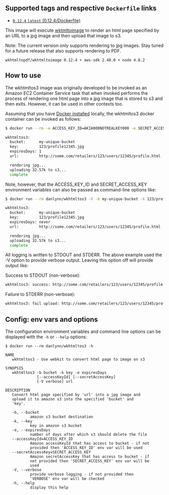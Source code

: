 ## Supported tags and respective `Dockerfile` links

+ [`0.12.4`,`latest` (0.12.4/Dockerfile)](https://github.com/danlynn/wkhtmltos3/blob/0.12.4/Dockerfile)

This image will execute [wktmltoimage](https://wkhtmltopdf.org) to render an html page specified by an URL to a jpg image and then upload that image to s3.

Note: The current version only supports rendering to jpg images.  Stay tuned for a future release that also supports rendering to PDF.

`wkhtmltopdf/wkhtmltoimage 0.12.4 + aws-sdk 2.48.0 + node 4.8.2`

## How to use

The wkhtmltos3 image was originally developed to be invoked as an Amazon EC2 Container Service task that when invoked performs the process of rendering one html page into a jpg image that is stored to s3 and then exits.  However, it can be used in other contexts too.

Assuming that you have [Docker installed](https://www.docker.com/community-edition) locally, the wkhtmltos3 docker container can be invoked as follows:

```bash
$ docker run --rm -e ACCESS_KEY_ID=AKIA000NOTREALKEY000 -e SECRET_ACCESS_KEY=l2r+0000000NotRealSecretAccessKey0000000 danlynn/wkhtmltos3 -V -b my-unique-bucket -k 123/profile12345.jpg -e 1 'http://some.com/retailers/123/users/12345/profile.html'

wkhtmltos3:
  bucket:      my-unique-bucket
  key:         123/profile12345.jpg
  expiresDays: 1
  url:         http://some.com/retailers/123/users/12345/profile.html

  rendering jpg...
  uploading 32.57k to s3...
  complete
```

Note, however, that the ACCESS_KEY_ID and SECRET_ACCESS_KEY environment variables can also be passed as command-line options like:

```bash
$ docker run --rm danlynn/wkhtmltos3 -V -b my-unique-bucket -k 123/profile12345.jpg -e 1 --accessKeyId=AKIA000NOTREALKEY000 --secretAccessKey=l2r+0000000NotRealSecretAccessKey0000000 'http://some.com/retailers/123/users/12345/profile.html'

wkhtmltos3:
  bucket:      my-unique-bucket
  key:         123/profile12345.jpg
  expiresDays: never
  url:         http://some.com/retailers/123/users/12345/profile.html

  rendering jpg...
  uploading 32.57k to s3...
  complete
```

All logging is written to STDOUT and STDERR.  The above example used the -V option to provide verbose output.  Leaving this option off will provide output like:

Success to STDOUT (non-verbose):

```bash
wkhtmltos3: success: http://some.com/retailers/123/users/12345/profile.html => s3:my-unique-bucket:123/profile12345.jpg
```

Failure to STDERR (non-verbose):

```bash
wkhtmltos3: fail upload: http://some.com/retailers/123/users/12345/profile.html => s3:NON-EXISTENT-bucket:123/profile12345.jpg (error = NoSuchBucket: The specified bucket does not exist)
```

## Config: env vars and options

The configuration environment variables and command line options can be displayed with the `-h` or `--help` options:

```
$ docker run --rm danlynn/wkhtmltos3 -h

NAME
   wkhtmltos3 - Use webkit to convert html page to image on s3

SYNOPSIS
   wkhtmltos3 -b bucket -k key -e expiresDays
              [--accessKeyId] [--secretAccessKey]
              [-V verbose] url

DESCRIPTION
   Convert html page specified by 'url' into a jpg image and
   upload it to amazon s3 into the specified 'bucket' and
   'key'.

   -b, --bucket
           amazon s3 bucket destination
   -k, --key
           key in amazon s3 bucket
   -e, --expiresDays
           number of days after which s3 should delete the file
   --accessKeyId=ACCESS_KEY_ID
           Amazon accessKeyId that has access to bucket - if not
           provided then 'ACCESS_KEY_ID' env var will be used
   --secretAccessKey=SECRET_ACCESS_KEY
           Amazon secretAccessKey that has access to bucket - if
           not provided then 'SECRET_ACCESS_KEY' env var will be
           used
   -V, --verbose
           provide verbose logging - if not provided then 
           'VERBOSE' env var will be checked
   -h, --help
           display this help
```

